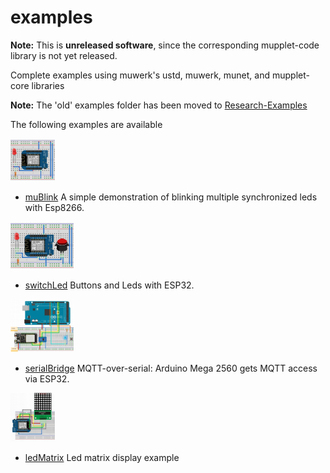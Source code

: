 # examples

**Note:** This is **unreleased software**, since the corresponding mupplet-code library is not yet released.

Complete examples using muwerk's ustd, muwerk, munet, and mupplet-core libraries

**Note:** The 'old' examples folder has been moved to [Research-Examples](https://github.com/muwerk/Research-Examples)

The following examples are available

<img src="https://github.com/muwerk/mupplet-core/blob/master/extras/led.png" width="14%">

* [muBlink](https://github.com/muwerk/examples/tree/master/muBlink) A simple demonstration of blinking multiple synchronized leds with Esp8266.

<img src="https://github.com/muwerk/mupplet-core/blob/master/extras/switch.png" width="20%">

* [switchLed](https://github.com/muwerk/examples/tree/master/switchLed) Buttons and Leds with ESP32.

<img src="https://github.com/muwerk/examples/blob/master/Resources/SerialBridge.jpg" width="20%">

* [serialBridge](https://github.com/muwerk/examples/tree/master/serialBridge) MQTT-over-serial: Arduino Mega 2560 gets MQTT access via ESP32.

<img src="https://github.com/muwerk/examples/blob/master/Resources/Matrix-8x8-MAX7219.jpg" width="14%">

* [ledMatrix](https://github.com/muwerk/examples/tree/master/ledMatrix) Led matrix display example
